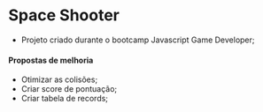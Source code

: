 # Space Shooter
- Projeto criado durante o bootcamp Javascript Game Developer;

#### Propostas de melhoria
- Otimizar as colisões;
- Criar score de pontuação;
- Criar tabela de records;